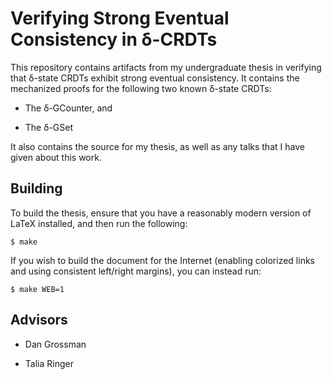 # Verifying Strong Eventual Consistency in δ-CRDTs

This repository contains artifacts from my undergraduate thesis in verifying
that δ-state CRDTs exhibit strong eventual consistency. It contains the
mechanized proofs for the following two known δ-state CRDTs:

- The δ-GCounter, and

- The δ-GSet

It also contains the source for my thesis, as well as any talks that I have
given about this work.

## Building

To build the thesis, ensure that you have a reasonably modern version of LaTeX
installed, and then run the following:

```ShellSession
$ make
```

If you wish to build the document for the Internet (enabling colorized links and
using consistent left/right margins), you can instead run:

```ShellSession
$ make WEB=1
```

## Advisors

- Dan Grossman

- Talia Ringer

##
